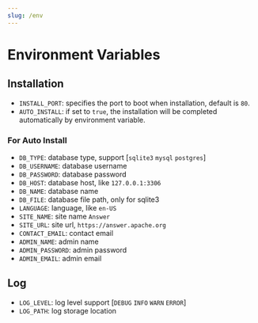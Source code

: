 ```yaml
---
slug: /env
---
```


# Environment Variables

## Installation

- `INSTALL_PORT`: specifies the port to boot when installation, default is `80`.
- `AUTO_INSTALL`: if set to `true`, the installation will be completed automatically by environment variable.

### For Auto Install

- `DB_TYPE`: database type, support [`sqlite3`  `mysql`  `postgres`]
- `DB_USERNAME`: database username
- `DB_PASSWORD`: database password
- `DB_HOST`: database host, like `127.0.0.1:3306`
- `DB_NAME`: database name
- `DB_FILE`: database file path, only for sqlite3
- `LANGUAGE`: language, like `en-US`
- `SITE_NAME`: site name `Answer`
- `SITE_URL`: site url, `https://answer.apache.org`
- `CONTACT_EMAIL`:  contact email
- `ADMIN_NAME`:  admin name
- `ADMIN_PASSWORD`: admin password
- `ADMIN_EMAIL`: admin email

## Log

- `LOG_LEVEL`: log level support [`DEBUG`  `INFO`  `WARN`  `ERROR`]
- `LOG_PATH`: log storage location
